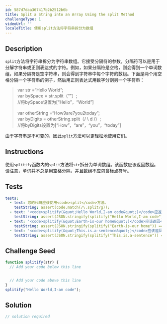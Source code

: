 ```yaml
---
id: 587d7daa367417b2b2512b6b
title: Split a String into an Array Using the split Method
challengeType: 1
videoUrl: ''
localeTitle: 使用split方法将字符串拆分为数组
---
```


## Description
<section id="description"> <code>split</code>方法将字符串拆分为字符串数组。它接受分隔符的参数，分隔符可以是用于分解字符串或正则表达式的字符。例如，如果分隔符是空格，则会得到一个单词数组，如果分隔符是空字符串，则会得到字符串中每个字符的数组。下面是两个用空格分隔一个字符串的例子，然后用正则表达式用数字分割另一个字符串： <blockquote> var str =“Hello World”; <br> var bySpace = str.split（“”）; <br> //将bySpace设置为[“Hello”，“World”] <br><br> var otherString =“How9are7you2today”; <br> var byDigits = otherString.split（/ \ d /）; <br> //将byDigits设置为[“How”，“are”，“you”，“today”] </blockquote>由于字符串是不可变的，因此<code>split</code>方法可以更轻松地使用它们。 </section>

## Instructions
<section id="instructions">使用<code>splitify</code>函数内的<code>split</code>方法将<code>str</code>拆分为单词数组。该函数应该返回数组。请注意，单词并不总是用空格分隔，并且数组不应包含标点符号。 </section>

## Tests
<section id='tests'>

```yml
tests:
  - text: 您的代码应该使用<code>split</code>方法。
    testString: assert(code.match(/\.split/g));
  - text: '<code>splitify(&quot;Hello World,I-am code&quot;)</code>应返回<code>[&quot;Hello&quot;, &quot;World&quot;, &quot;I&quot;, &quot;am&quot;, &quot;code&quot;]</code> 。'
    testString: assert(JSON.stringify(splitify("Hello World,I-am code")) === JSON.stringify(["Hello", "World", "I", "am", "code"]));
  - text: '<code>splitify(&quot;Earth-is-our home&quot;)</code>应该返回<code>[&quot;Earth&quot;, &quot;is&quot;, &quot;our&quot;, &quot;home&quot;]</code> 。'
    testString: assert(JSON.stringify(splitify("Earth-is-our home")) === JSON.stringify(["Earth", "is", "our", "home"]));
  - text: '<code>splitify(&quot;This.is.a-sentence&quot;)</code>应该返回<code>[&quot;This&quot;, &quot;is&quot;, &quot;a&quot;, &quot;sentence&quot;]</code> 。'
    testString: assert(JSON.stringify(splitify("This.is.a-sentence")) === JSON.stringify(["This", "is", "a", "sentence"]));

```

</section>

## Challenge Seed
<section id='challengeSeed'>

<div id='js-seed'>

```js
function splitify(str) {
  // Add your code below this line


  // Add your code above this line
}
splitify("Hello World,I-am code");

```

</div>



</section>

## Solution
<section id='solution'>

```js
// solution required
```
</section>
